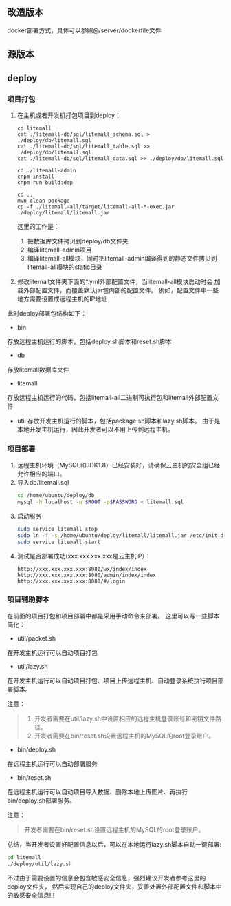 ## 改造版本
docker部署方式，具体可以参照@/server/dockerfile文件

## 源版本
## deploy

### 项目打包

1. 在主机或者开发机打包项目到deploy；
    ```
    cd litemall
    cat ./litemall-db/sql/litemall_schema.sql > ./deploy/db/litemall.sql
    cat ./litemall-db/sql/litemall_table.sql >> ./deploy/db/litemall.sql
    cat ./litemall-db/sql/litemall_data.sql >> ./deploy/db/litemall.sql
    
    cd ./litemall-admin
    cnpm install
    cnpm run build:dep
    
    cd ..
    mvn clean package
    cp -f ./litemall-all/target/litemall-all-*-exec.jar ./deploy/litemall/litemall.jar
    ```
    这里的工作是：
    1. 把数据库文件拷贝到deploy/db文件夹
    2. 编译litemall-admin项目
    3. 编译litemall-all模块，同时把litemall-admin编译得到的静态文件拷贝到
       litemall-all模块的static目录
       
2. 修改litemall文件夹下面的*.yml外部配置文件，当litemall-all模块启动时会
    加载外部配置文件，而覆盖默认jar包内部的配置文件。
    例如，配置文件中一些地方需要设置成远程主机的IP地址
    
此时deploy部署包结构如下：

* bin

存放远程主机运行的脚本，包括deploy.sh脚本和reset.sh脚本

* db

存放litemall数据库文件

* litemall

存放远程主机运行的代码，包括litemall-all二进制可执行包和litemall外部配置文件

* util
存放开发主机运行的脚本，包括package.sh脚本和lazy.sh脚本。
由于是本地开发主机运行，因此开发者可以不用上传到远程主机。

### 项目部署

1. 远程主机环境（MySQL和JDK1.8）已经安装好，请确保云主机的安全组已经允许相应的端口。
2. 导入db/litemall.sql
    ```bash
    cd /home/ubuntu/deploy/db
    mysql -h localhost -u $ROOT -p$PASSWORD < litemall.sql
    ```
3. 启动服务
    ```bash
    sudo service litemall stop
    sudo ln -f -s /home/ubuntu/deploy/litemall/litemall.jar /etc/init.d/litemall
    sudo service litemall start
    ```
4. 测试是否部署成功(xxx.xxx.xxx.xxx是云主机IP）：
    ```
    http://xxx.xxx.xxx.xxx:8080/wx/index/index
    http://xxx.xxx.xxx.xxx:8080/admin/index/index
    http://xxx.xxx.xxx.xxx:8080/#/login
    ```

### 项目辅助脚本

在前面的项目打包和项目部署中都是采用手动命令来部署。
这里可以写一些脚本简化：

* util/packet.sh

在开发主机运行可以自动项目打包

* util/lazy.sh

在开发主机运行可以自动项目打包、项目上传远程主机、自动登录系统执行项目部署脚本。
    
注意：
> 1. 开发者需要在util/lazy.sh中设置相应的远程主机登录账号和密钥文件路径。
> 2. 开发者需要在bin/reset.sh设置远程主机的MySQL的root登录账户。
    
* bin/deploy.sh

在远程主机运行可以自动部署服务

* bin/reset.sh

在远程主机运行可以自动项目导入数据、删除本地上传图片、再执行bin/deploy.sh部署服务。

注意：
> 开发者需要在bin/reset.sh设置远程主机的MySQL的root登录账户。

总结，当开发者设置好配置信息以后，可以在本地运行lazy.sh脚本自动一键部署:
```bash
cd litemall
./deploy/util/lazy.sh
```

不过由于需要设置的信息会包含敏感安全信息，强烈建议开发者参考这里的deploy文件夹，
然后实现自己的deploy文件夹，妥善处置外部配置文件和脚本中的敏感安全信息!!!